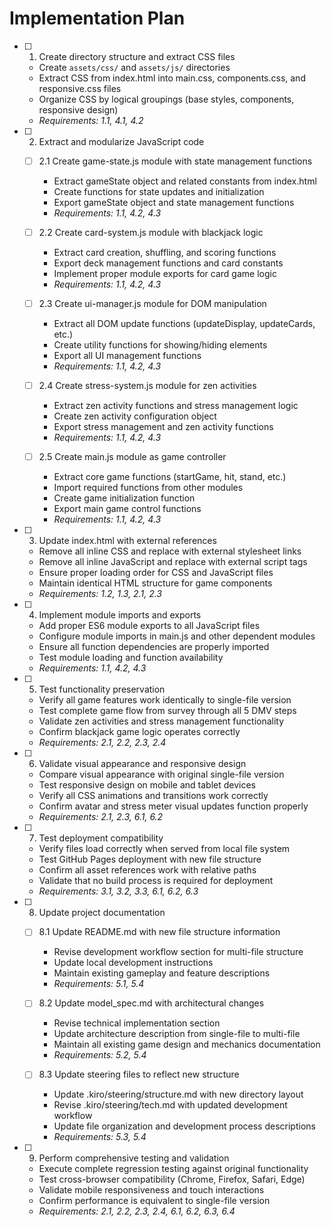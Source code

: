 # Implementation Plan

- [ ] 1. Create directory structure and extract CSS files
  - Create `assets/css/` and `assets/js/` directories
  - Extract CSS from index.html into main.css, components.css, and responsive.css files
  - Organize CSS by logical groupings (base styles, components, responsive design)
  - _Requirements: 1.1, 4.1, 4.2_

- [ ] 2. Extract and modularize JavaScript code
  - [ ] 2.1 Create game-state.js module with state management functions
    - Extract gameState object and related constants from index.html
    - Create functions for state updates and initialization
    - Export gameState object and state management functions
    - _Requirements: 1.1, 4.2, 4.3_

  - [ ] 2.2 Create card-system.js module with blackjack logic
    - Extract card creation, shuffling, and scoring functions
    - Export deck management functions and card constants
    - Implement proper module exports for card game logic
    - _Requirements: 1.1, 4.2, 4.3_

  - [ ] 2.3 Create ui-manager.js module for DOM manipulation
    - Extract all DOM update functions (updateDisplay, updateCards, etc.)
    - Create utility functions for showing/hiding elements
    - Export all UI management functions
    - _Requirements: 1.1, 4.2, 4.3_

  - [ ] 2.4 Create stress-system.js module for zen activities
    - Extract zen activity functions and stress management logic
    - Create zen activity configuration object
    - Export stress management and zen activity functions
    - _Requirements: 1.1, 4.2, 4.3_

  - [ ] 2.5 Create main.js module as game controller
    - Extract core game functions (startGame, hit, stand, etc.)
    - Import required functions from other modules
    - Create game initialization function
    - Export main game control functions
    - _Requirements: 1.1, 4.2, 4.3_

- [ ] 3. Update index.html with external references
  - Remove all inline CSS and replace with external stylesheet links
  - Remove all inline JavaScript and replace with external script tags
  - Ensure proper loading order for CSS and JavaScript files
  - Maintain identical HTML structure for game components
  - _Requirements: 1.2, 1.3, 2.1, 2.3_

- [ ] 4. Implement module imports and exports
  - Add proper ES6 module exports to all JavaScript files
  - Configure module imports in main.js and other dependent modules
  - Ensure all function dependencies are properly imported
  - Test module loading and function availability
  - _Requirements: 1.1, 4.2, 4.3_

- [ ] 5. Test functionality preservation
  - Verify all game features work identically to single-file version
  - Test complete game flow from survey through all 5 DMV steps
  - Validate zen activities and stress management functionality
  - Confirm blackjack game logic operates correctly
  - _Requirements: 2.1, 2.2, 2.3, 2.4_

- [ ] 6. Validate visual appearance and responsive design
  - Compare visual appearance with original single-file version
  - Test responsive design on mobile and tablet devices
  - Verify all CSS animations and transitions work correctly
  - Confirm avatar and stress meter visual updates function properly
  - _Requirements: 2.1, 2.3, 6.1, 6.2_

- [ ] 7. Test deployment compatibility
  - Verify files load correctly when served from local file system
  - Test GitHub Pages deployment with new file structure
  - Confirm all asset references work with relative paths
  - Validate that no build process is required for deployment
  - _Requirements: 3.1, 3.2, 3.3, 6.1, 6.2, 6.3_

- [ ] 8. Update project documentation
  - [ ] 8.1 Update README.md with new file structure information
    - Revise development workflow section for multi-file structure
    - Update local development instructions
    - Maintain existing gameplay and feature descriptions
    - _Requirements: 5.1, 5.4_

  - [ ] 8.2 Update model_spec.md with architectural changes
    - Revise technical implementation section
    - Update architecture description from single-file to multi-file
    - Maintain all existing game design and mechanics documentation
    - _Requirements: 5.2, 5.4_

  - [ ] 8.3 Update steering files to reflect new structure
    - Update .kiro/steering/structure.md with new directory layout
    - Revise .kiro/steering/tech.md with updated development workflow
    - Update file organization and development process descriptions
    - _Requirements: 5.3, 5.4_

- [ ] 9. Perform comprehensive testing and validation
  - Execute complete regression testing against original functionality
  - Test cross-browser compatibility (Chrome, Firefox, Safari, Edge)
  - Validate mobile responsiveness and touch interactions
  - Confirm performance is equivalent to single-file version
  - _Requirements: 2.1, 2.2, 2.3, 2.4, 6.1, 6.2, 6.3, 6.4_